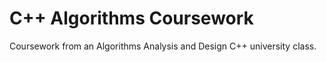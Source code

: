 # C++ Algorithms Coursework
Coursework from an Algorithms Analysis and Design C++ university class.
